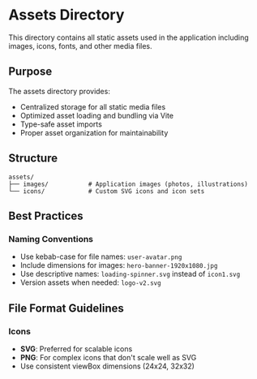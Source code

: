 # Assets Directory

This directory contains all static assets used in the application including images, icons, fonts, and other media files.

## Purpose

The assets directory provides:

- Centralized storage for all static media files
- Optimized asset loading and bundling via Vite
- Type-safe asset imports
- Proper asset organization for maintainability

## Structure

```
assets/
├── images/           # Application images (photos, illustrations)
└── icons/            # Custom SVG icons and icon sets
```

## Best Practices

### Naming Conventions

- Use kebab-case for file names: `user-avatar.png`
- Include dimensions for images: `hero-banner-1920x1080.jpg`
- Use descriptive names: `loading-spinner.svg` instead of `icon1.svg`
- Version assets when needed: `logo-v2.svg`

## File Format Guidelines

### Icons

- **SVG**: Preferred for scalable icons
- **PNG**: For complex icons that don't scale well as SVG
- Use consistent viewBox dimensions (24x24, 32x32)
